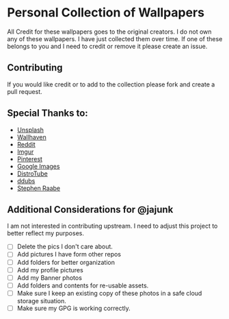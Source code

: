 # Personal Collection of Wallpapers
All Credit for these wallpapers goes to the original creators. I do not own any of these wallpapers. I have just collected them over time. If one of these belongs to you and I need to credit or remove it please create an issue.

## Contributing
If you would like credit or to add to the collection please fork and create a pull request.

## Special Thanks to:
- [Unsplash](https://unsplash.com/)
- [Wallhaven](https://wallhaven.cc/)
- [Reddit](https://www.reddit.com/r/wallpapers/)
- [Imgur](https://imgur.com/)
- [Pinterest](https://www.pinterest.com/)
- [Google Images](https://www.google.com/imghp)
- [DistroTube](https://gitlab.com/dwt1/wallpapers)
- [ddubs](https://gitlab.com/dwilliam62)
- [Stephen Raabe](https://www.youtube.com/@mylinuxforwork)

## Additional Considerations for @jajunk
I am not interested in contributing upstream. I need to adjust this project to better reflect my purposes.
- [ ] Delete the pics I don't care about.
- [ ] Add pictures I have form other repos
- [ ] Add folders for better organization
- [ ] Add my profile pictures
- [ ] Add my Banner photos
- [ ] Add folders and contents for re-usable assets.
- [ ] Make sure I keep an existing copy of these photos in a safe cloud storage situation.
- [ ] Make sure my GPG is working correctly.
